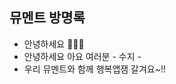 ## 뮤멘트 방명록
* 안녕하세요 👩🏻‍💻
* 안녕하세요 아요 여러분 - 수지 -
* 우리 뮤멘트와 함께 행복앱잼 갈겨요~!!
<!--

**Here are some ideas to get you started:**

🙋‍♀️ A short introduction - what is your organization all about?
🌈 Contribution guidelines - how can the community get involved?
👩‍💻 Useful resources - where can the community find your docs? Is there anything else the community should know?
🍿 Fun facts - what does your team eat for breakfast?
🧙 Remember, you can do mighty things with the power of [Markdown](https://docs.github.com/github/writing-on-github/getting-started-with-writing-and-formatting-on-github/basic-writing-and-formatting-syntax)
-->
